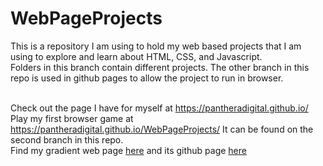 # WebPageProjects

This is a repository I am using to hold my web based projects that I am using to explore and learn about HTML, CSS, and Javascript.<br>
Folders in this branch contain different projects. The other branch in this repo is used in github pages to allow the project to run in browser.<br><br>

Check out the page I have for myself at https://pantheradigital.github.io/
<br>Play my first browser game at https://pantheradigital.github.io/WebPageProjects/   It can be found on the second branch in this repo.
<br>Find my gradient web page [here](https://pantheradigital.github.io/WebGradientMaker/) and its github page [here](https://github.com/PantheraDigital/WebGradientMaker)
